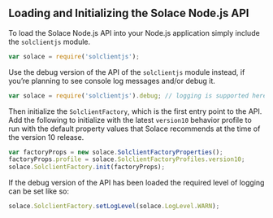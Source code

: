 
## Loading and Initializing the Solace Node.js API

To load the Solace Node.js API into your Node.js application simply include the `solclientjs` module.

```javascript
var solace = require('solclientjs');
```

Use the debug version of the API of the `solclientjs` module instead, if you’re planning to see console log messages and/or debug it.

```javascript
var solace = require('solclientjs').debug; // logging is supported here
```

Then initialize the `SolclientFactory`, which is the first entry point to the API. Add the following to initialize with the latest `version10` behavior profile to run with the default property values that Solace recommends at the time of the version 10 release.

```javascript
var factoryProps = new solace.SolclientFactoryProperties();
factoryProps.profile = solace.SolclientFactoryProfiles.version10;
solace.SolclientFactory.init(factoryProps);
```

If the debug version of the API has been loaded the required level of logging can be set like so:

```javascript
solace.SolclientFactory.setLogLevel(solace.LogLevel.WARN);
```

